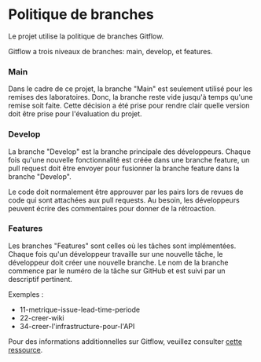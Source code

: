 # Politique de branches
Le projet utilise la politique de branches Gitflow.

Gitflow a trois niveaux de branches: main, develop, et features.

### Main
Dans le cadre de ce projet, la branche "Main" est seulement utilisé pour les
remises des laboratoires. Donc, la branche reste vide jusqu'à temps qu'une 
remise soit faite. Cette décision a été prise pour rendre clair quelle 
version doit être prise pour l'évaluation du projet.

### Develop
La branche "Develop" est la branche principale des développeurs. Chaque fois
qu'une nouvelle fonctionnalité est créée dans une branche feature, un pull 
request doit être envoyer pour fusionner la branche feature dans la branche 
"Develop". 

Le code doit normalement être approuver par les pairs lors de revues de code 
qui sont attachées aux pull requests. Au besoin, les développeurs peuvent 
écrire des commentaires pour donner de la rétroaction.

### Features
Les branches "Features" sont celles où les tâches sont implémentées. Chaque 
fois qu'un développeur travaille sur une nouvelle tâche, le développeur doit 
créer une nouvelle branche. Le nom de la branche commence par le numéro de 
la tâche sur GitHub et est suivi par un descriptif pertinent.

Exemples : 
- 11-metrique-issue-lead-time-periode
- 22-creer-wiki
- 34-creer-l'infrastructure-pour-l'API

Pour des informations additionnelles sur Gitflow, veuillez consulter [cette ressource](https://www.atlassian.com/git/tutorials/comparing-workflows/gitflow-workflow).